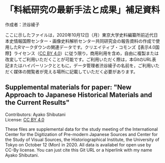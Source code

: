 # **「料紙研究の最新手法と成果」補足資料**

作成者：渋谷綾子  

ここに示したファイルは，2020年10月12日（月）東京大学史料編纂所前近代日本史情報国際センター・画像史料解析センター共同研究会の報告資料の作成で使用したRマークダウンの関連データです。クリエイティブ・コモンズ【表示4.0国際】ライセンス（[CC BY 4.0](https://creativecommons.org/licenses/by/4.0/legalcode.ja)）に従う限り，商用利用を含め，自由に複製または改変してご利用いただくことが可能です。ご利用いただく際は，本GitのURL表記またはハイパーリンクとともに，データ管理者渋谷綾子の名前を，ご利用いただく媒体の閲覧者が見える場所に記載していただく必要があります。  
</p>

## **Supplemental materials for paper: "New Approach to Japanese Historical Materials and the Current Results"**

Contributors: Ayako Shibutani  
License: [CC BY 4.0](https://creativecommons.org/licenses/by/4.0/legalcode)  

These files are supplemental data for the study meeting of the International Center for the Digitization of Pre-modern Japanese Sources and Center for the Study of Visual Sources, the Historiographical Institute, the University of Tokyo on October 12 (Mon) in 2020. All data is availabel for open use by CC-By license. You can just cite this Git URL or a hiperlink with my name Ayako Shibutani.
